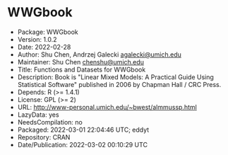 # WWGbook
* Package: WWGbook
* Version: 1.0.2
* Date: 2022-02-28
* Author: Shu Chen, Andrzej Galecki <agalecki@umich.edu>
* Maintainer: Shu Chen <chenshu@umich.edu>
* Title: Functions and Datasets for WWGbook
* Description: Book is "Linear Mixed Models: A Practical Guide Using
        Statistical Software" published in 2006 by Chapman Hall / CRC
        Press.
* Depends: R (>= 1.4.1)
* License: GPL (>= 2)
* URL: http://www-personal.umich.edu/~bwest/almmussp.html
* LazyData: yes
* NeedsCompilation: no
* Packaged: 2022-03-01 22:04:46 UTC; eddyt
* Repository: CRAN
* Date/Publication: 2022-03-02 00:10:29 UTC

